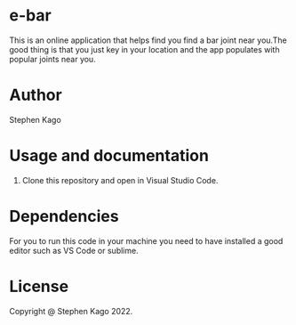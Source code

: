 # e-bar
This is an online application that helps find you find a bar joint near you.The good thing is that you just key in your location and the app populates with popular joints near you.

# Author
Stephen Kago

# Usage and documentation
1. Clone this repository and open in Visual Studio Code.

# Dependencies
For you to run this code in your machine you need to have installed a good editor such as VS Code or sublime.

# License
Copyright @ Stephen Kago 2022.